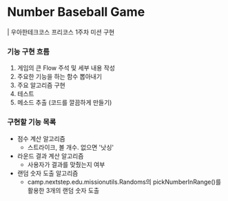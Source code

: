 # Number Baseball Game
| 우아한테크코스 프리코스 1주차 미션 구현

### 기능 구현 흐름
1. 게임의 큰 Flow 주석 및 세부 내용 작성
2. 주요한 기능을 하는 함수 뽑아내기
3. 주요 알고리즘 구현
4. 테스트
5. 메소드 추출 (코드를 깔끔하게 만들기)

### 구현할 기능 목록
- 점수 계산 알고리즘
    - 스트라이크, 볼 개수. 없으면 '낫싱'
- 라운드 결과 계산 알고리즘
  - 사용자가 결과를 맞췄는지 여부
- 랜덤 숫자 도출 알고리즘
  - camp.nextstep.edu.missionutils.Randoms의 pickNumberInRange()를 활용한 3개의 랜덤 숫자 도출